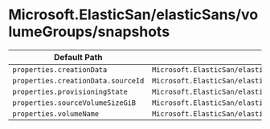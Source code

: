 # Microsoft.ElasticSan/elasticSans/volumeGroups/snapshots

| Default Path | Alias |
|---|---|
| `properties.creationData` | `Microsoft.ElasticSan/elasticSans/volumegroups/snapshots/creationData` |
| `properties.creationData.sourceId` | `Microsoft.ElasticSan/elasticSans/volumegroups/snapshots/creationData.sourceId` |
| `properties.provisioningState` | `Microsoft.ElasticSan/elasticSans/volumegroups/snapshots/provisioningState` |
| `properties.sourceVolumeSizeGiB` | `Microsoft.ElasticSan/elasticSans/volumegroups/snapshots/sourceVolumeSizeGiB` |
| `properties.volumeName` | `Microsoft.ElasticSan/elasticSans/volumegroups/snapshots/volumeName` |

